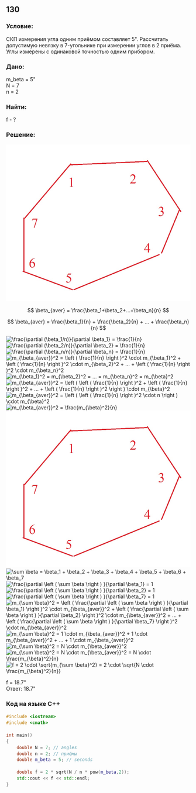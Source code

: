 ## 130

### Условие:
СКП измерения угла одним приёмом составляет 5". 
Рассчитать допустимую невязку в 7-угольнике при измерении углов в 2 приёма.
Углы измерены с одинаковой точностью одним прибором. 

### Дано:  
m_beta = 5"  
N = 7  
n = 2  

### Найти:
f - ?

### Решение:

![7-угольник](./img/130.jpg)

$$
\beta_{aver} = \frac{\beta_1+\beta_2+...+\beta_n}{n}
$$

$$
\beta_{aver} = \frac{\beta_1}{n} + \frac{\beta_2}{n} + ... + \frac{\beta_n}{n}
$$

<img src="https://latex.codecogs.com/gif.latex?\frac{\partial&space;(\beta_1/n)}{\partial&space;\beta_1}&space;=&space;\frac{1}{n}" title="\frac{\partial (\beta_1/n)}{\partial \beta_1} = \frac{1}{n}" />

<img src="https://latex.codecogs.com/gif.latex?\frac{\partial&space;(\beta_2/n)}{\partial&space;\beta_2}&space;=&space;\frac{1}{n}" title="\frac{\partial (\beta_2/n)}{\partial \beta_2} = \frac{1}{n}" />

<img src="https://latex.codecogs.com/gif.latex?\frac{\partial&space;(\beta_n/n)}{\partial&space;\beta_n}&space;=&space;\frac{1}{n}" title="\frac{\partial (\beta_n/n)}{\partial \beta_n} = \frac{1}{n}" />

<img src="https://latex.codecogs.com/gif.latex?m_{\beta_{aver}}^2&space;=&space;\left&space;(&space;\frac{1}{n}&space;\right&space;)^2&space;\cdot&space;m_{\beta_1}^2&space;&plus;&space;\left&space;(&space;\frac{1}{n}&space;\right&space;)^2&space;\cdot&space;m_{\beta_2}^2&space;&plus;&space;...&space;&plus;&space;\left&space;(&space;\frac{1}{n}&space;\right&space;)^2&space;\cdot&space;m_{\beta_n}^2" title="m_{\beta_{aver}}^2 = \left ( \frac{1}{n} \right )^2 \cdot m_{\beta_1}^2 + \left ( \frac{1}{n} \right )^2 \cdot m_{\beta_2}^2 + ... + \left ( \frac{1}{n} \right )^2 \cdot m_{\beta_n}^2" />

<img src="https://latex.codecogs.com/gif.latex?m_{\beta_1}^2&space;=&space;m_{\beta_2}^2&space;=&space;...&space;=&space;m_{\beta_n}^2&space;=&space;m_{\beta}^2" title="m_{\beta_1}^2 = m_{\beta_2}^2 = ... = m_{\beta_n}^2 = m_{\beta}^2" />

<img src="https://latex.codecogs.com/gif.latex?m_{\beta_{aver}}^2&space;=&space;\left&space;(&space;\left&space;(&space;\frac{1}{n}&space;\right&space;)^2&space;&plus;&space;\left&space;(&space;\frac{1}{n}&space;\right&space;)^2&space;&plus;&space;...&space;&plus;&space;\left&space;(&space;\frac{1}{n}&space;\right&space;)^2&space;\right&space;)&space;\cdot&space;m_{\beta}^2" title="m_{\beta_{aver}}^2 = \left ( \left ( \frac{1}{n} \right )^2 + \left ( \frac{1}{n} \right )^2 + ... + \left ( \frac{1}{n} \right )^2 \right ) \cdot m_{\beta}^2" />

<img src="https://latex.codecogs.com/gif.latex?m_{\beta_{aver}}^2&space;=&space;\left&space;(&space;\left&space;(&space;\frac{1}{n}&space;\right&space;)^2&space;\cdot&space;n&space;\right&space;)&space;\cdot&space;m_{\beta}^2" title="m_{\beta_{aver}}^2 = \left ( \left ( \frac{1}{n} \right )^2 \cdot n \right ) \cdot m_{\beta}^2" />

<img src="https://latex.codecogs.com/gif.latex?m_{\beta_{aver}}^2&space;=&space;\frac{m_{\beta}^2}{n}" title="m_{\beta_{aver}}^2 = \frac{m_{\beta}^2}{n}" />

<img src="./images/130.jpg">

<img src="https://latex.codecogs.com/gif.latex?\sum&space;\beta&space;=&space;\beta_1&space;&plus;&space;\beta_2&space;&plus;&space;\beta_3&space;&plus;&space;\beta_4&space;&plus;&space;\beta_5&space;&plus;&space;\beta_6&space;&plus;&space;\beta_7" title="\sum \beta = \beta_1 + \beta_2 + \beta_3 + \beta_4 + \beta_5 + \beta_6 + \beta_7" />

<img src="https://latex.codecogs.com/gif.latex?\frac{\partial&space;\left&space;(&space;\sum&space;\beta&space;\right&space;)&space;}{\partial&space;\beta_1}&space;=&space;1" title="\frac{\partial \left ( \sum \beta \right ) }{\partial \beta_1} = 1" />

<img src="https://latex.codecogs.com/gif.latex?\frac{\partial&space;\left&space;(&space;\sum&space;\beta&space;\right&space;)&space;}{\partial&space;\beta_2}&space;=&space;1" title="\frac{\partial \left ( \sum \beta \right ) }{\partial \beta_2} = 1" />

<img src="https://latex.codecogs.com/gif.latex?\frac{\partial&space;\left&space;(&space;\sum&space;\beta&space;\right&space;)&space;}{\partial&space;\beta_7}&space;=&space;1" title="\frac{\partial \left ( \sum \beta \right ) }{\partial \beta_7} = 1" />

<img src="https://latex.codecogs.com/gif.latex?m_{\sum&space;\beta}^2&space;=&space;\left&space;(&space;\frac{\partial&space;\left&space;(&space;\sum&space;\beta&space;\right&space;)&space;}{\partial&space;\beta_1}&space;\right&space;)^2&space;\cdot&space;m_{\beta_{aver}}^2&space;&plus;&space;\left&space;(&space;\frac{\partial&space;\left&space;(&space;\sum&space;\beta&space;\right&space;)&space;}{\partial&space;\beta_2}&space;\right&space;)^2&space;\cdot&space;m_{\beta_{aver}}^2&space;&plus;&space;...&space;&plus;&space;\left&space;(&space;\frac{\partial&space;\left&space;(&space;\sum&space;\beta&space;\right&space;)&space;}{\partial&space;\beta_7}&space;\right&space;)^2&space;\cdot&space;m_{\beta_{aver}}^2" title="m_{\sum \beta}^2 = \left ( \frac{\partial \left ( \sum \beta \right ) }{\partial \beta_1} \right )^2 \cdot m_{\beta_{aver}}^2 + \left ( \frac{\partial \left ( \sum \beta \right ) }{\partial \beta_2} \right )^2 \cdot m_{\beta_{aver}}^2 + ... + \left ( \frac{\partial \left ( \sum \beta \right ) }{\partial \beta_7} \right )^2 \cdot m_{\beta_{aver}}^2" />

<img src="https://latex.codecogs.com/gif.latex?m_{\sum&space;\beta}^2&space;=&space;1&space;\cdot&space;m_{\beta_{aver}}^2&space;&plus;&space;1&space;\cdot&space;m_{\beta_{aver}}^2&space;&plus;&space;...&space;&plus;&space;1&space;\cdot&space;m_{\beta_{aver}}^2" title="m_{\sum \beta}^2 = 1 \cdot m_{\beta_{aver}}^2 + 1 \cdot m_{\beta_{aver}}^2 + ... + 1 \cdot m_{\beta_{aver}}^2" />

<img src="https://latex.codecogs.com/gif.latex?m_{\sum&space;\beta}^2&space;=&space;N&space;\cdot&space;m_{\beta_{aver}}^2" title="m_{\sum \beta}^2 = N \cdot m_{\beta_{aver}}^2" />

<img src="https://latex.codecogs.com/gif.latex?m_{\sum&space;\beta}^2&space;=&space;N&space;\cdot&space;m_{\beta_{aver}}^2&space;=&space;N&space;\cdot&space;\frac{m_{\beta}^2}{n}" title="m_{\sum \beta}^2 = N \cdot m_{\beta_{aver}}^2 = N \cdot \frac{m_{\beta}^2}{n}" />

<img src="https://latex.codecogs.com/gif.latex?f&space;=&space;2&space;\cdot&space;\sqrt{m_{\sum&space;\beta}^2}&space;=&space;2&space;\cdot&space;\sqrt{N&space;\cdot&space;\frac{m_{\beta}^2}{n}}" title="f = 2 \cdot \sqrt{m_{\sum \beta}^2} = 2 \cdot \sqrt{N \cdot \frac{m_{\beta}^2}{n}}" />

f = 18.7"  
Ответ: 18.7"

### Код на языке С++
```c++
#include <iostream>
#include <cmath>

int main()
{
    double N = 7; // angles
    double n = 2; // приёмы
    double m_beta = 5; // seconds

    double f = 2 * sqrt(N / n * pow(m_beta,2));
    std::cout << f << std::endl;   
}
```


